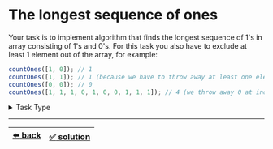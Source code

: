 # The longest sequence of ones

Your task is to implement algorithm that finds the longest sequence of 1's in array consisting of 1's and 0's. For this task you also have to exclude at least 1 element out of the array, for example:

```js
countOnes([1, 0]); // 1
countOnes([1, 1]); // 1 (because we have to throw away at least one element, thus we throw away 1)
countOnes([0, 0]); // 0
countOnes([1, 1, 1, 0, 1, 0, 0, 1, 1, 1]); // 4 (we throw away 0 at index 3 and get four 1's)
```

<details>

<summary>Task Type</summary>

- __`Array and Counter`__
  <details>

  <summary><i><b><code>Iterate an array incrementing and decrementing one or more counters</code></b></i> + <i><b><code>Iterate an array keeping one or more max or min counters</code></b></i> + <i><b><code>Iterate an array keeping one or more previous counters</code></b></i></summary>

    <!-- TODO: Easy Task for Iterate an array keeping one or more previous counters TODO: ["3 Greatest Integers in an Array"](../../2\)%20Task%20Challanges.md#30-3-greatest-integers-in-an-array -->

    <!-- TODO: we need to combine no less than 3 Approaches of the Task Type to create a solution -->

    <!-- TODO: expnanation of the logic of the solution: we combine three Approaches and here comes the explanation -->

  </details>

</details>

---

| [:arrow_left: back](../README.md) | [:white_check_mark: solution](./solution.js) |
| :---: | :---: |
